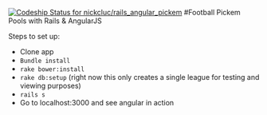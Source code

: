 [ ![Codeship Status for nickcluc/rails_angular_pickem](https://codeship.com/projects/ab994380-9ac8-0133-d91f-1eba7eda5a8f/status?branch=master)](https://codeship.com/projects/126580)
#Football Pickem Pools with Rails & AngularJS

Steps to set up:

- Clone app
- ```Bundle install```
- ```rake bower:install```
- ```rake db:setup``` (right now this only creates a single league for testing and viewing purposes)
- ```rails s```
- Go to localhost:3000 and see angular in action
